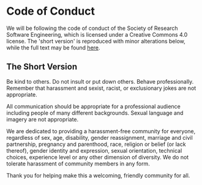 # Code of Conduct

We will be following the code of conduct of the Society of Research Software Engineering,
which is licensed under a Creative Commons 4.0 license. The 'short version' is reproduced
with minor alterations below, while the full text may be found
[here](https://society-rse.org/about/policies/code-of-conduct/).

## The Short Version

Be kind to others. Do not insult or put down others. Behave professionally. Remember that
harassment and sexist, racist, or exclusionary jokes are not appropriate.

All communication should be appropriate for a professional audience including people of many
different backgrounds. Sexual language and imagery are not appropriate.

We are dedicated to providing a harassment-free community for everyone, regardless of sex,
age, disability, gender reassignment, marriage and civil partnership, pregnancy and parenthood,
race, religion or belief (or lack thereof), gender identity and expression, sexual orientation,
technical choices, experience level or any other dimension of diversity. We do not tolerate
harassment of community members in any form.

Thank you for helping make this a welcoming, friendly community for all.
